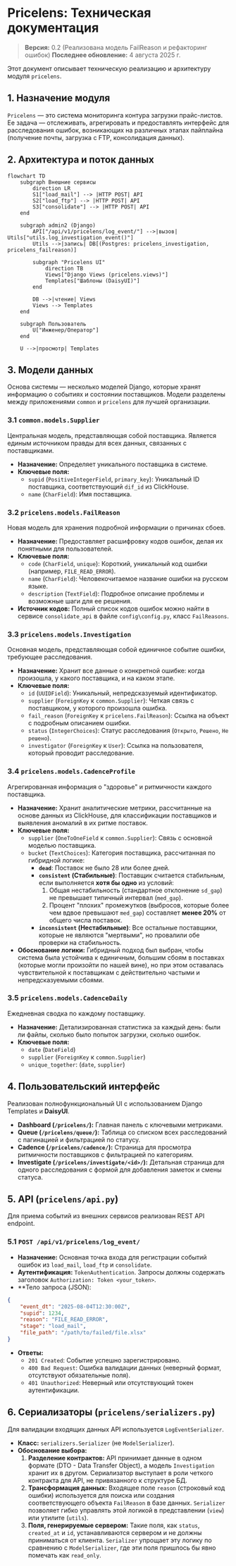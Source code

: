 # Pricelens: Техническая документация

> **Версия:** 0.2 (Реализована модель FailReason и рефакторинг ошибок)
> **Последнее обновление:** 4 августа 2025 г.

Этот документ описывает техническую реализацию и архитектуру модуля `pricelens`.

## 1. Назначение модуля

`Pricelens` — это система мониторинга контура загрузки прайс-листов. Ее задача — отслеживать, агрегировать и предоставлять интерфейс для расследования ошибок, возникающих на различных этапах пайплайна (получение почты, загрузка с FTP, консолидация данных).

## 2. Архитектура и поток данных

```mermaid
flowchart TD
    subgraph Внешние сервисы
        direction LR
        S1["load_mail"] --> |HTTP POST| API
        S2["load_ftp"] --> |HTTP POST| API
        S3["consolidate"] --> |HTTP POST| API
    end

    subgraph admin2 (Django)
        API["/api/v1/pricelens/log_event/"] -->|вызов| Utils["utils.log_investigation_event()"]
        Utils -->|запись| DB[(Postgres: pricelens_investigation, pricelens_failreason)]
        
        subgraph "Pricelens UI"
            direction TB
            Views["Django Views (pricelens.views)"]
            Templates["Шаблоны (DaisyUI)"]
        end

        DB -->|чтение| Views
        Views --> Templates
    end

    subgraph Пользователь
        U["Инженер/Оператор"]
    end

    U -->|просмотр| Templates
```

## 3. Модели данных

Основа системы — несколько моделей Django, которые хранят информацию о событиях и состоянии поставщиков. Модели разделены между приложениями `common` и `pricelens` для лучшей организации.

### 3.1 `common.models.Supplier`

Центральная модель, представляющая собой поставщика. Является единым источником правды для всех данных, связанных с поставщиками.

- **Назначение:** Определяет уникального поставщика в системе.
- **Ключевые поля:**
    - `supid` (`PositiveIntegerField`, `primary_key`): Уникальный ID поставщика, соответствующий `dif_id` из ClickHouse.
    - `name` (`CharField`): Имя поставщика.

### 3.2 `pricelens.models.FailReason`

Новая модель для хранения подробной информации о причинах сбоев.

- **Назначение:** Предоставляет расшифровку кодов ошибок, делая их понятными для пользователей.
- **Ключевые поля:**
    - `code` (`CharField`, `unique`): Короткий, уникальный код ошибки (например, `FILE_READ_ERROR`).
    - `name` (`CharField`): Человекочитаемое название ошибки на русском языке.
    - `description` (`TextField`): Подробное описание проблемы и возможные шаги для ее решения.
- **Источник кодов:** Полный список кодов ошибок можно найти в сервисе `consolidate_api` в файле `config\config.py`, класс `FailReasons`.

### 3.3 `pricelens.models.Investigation`

Основная модель, представляющая собой единичное событие ошибки, требующее расследования.

- **Назначение:** Хранит все данные о конкретной ошибке: когда произошла, у какого поставщика, и на каком этапе.
- **Ключевые поля:**
    - `id` (`UUIDField`): Уникальный, непредсказуемый идентификатор.
    - `supplier` (`ForeignKey` к `common.Supplier`): Четкая связь с поставщиком, у которого произошла ошибка.
    - `fail_reason` (`ForeignKey` к `pricelens.FailReason`): Ссылка на объект с подробным описанием ошибки.
    - `status` (`IntegerChoices`): Статус расследования (`Открыто`, `Решено`, `Не решено`).
    - `investigator` (`ForeignKey` к `User`): Ссылка на пользователя, который проводит расследование.

### 3.4 `pricelens.models.CadenceProfile`

Агрегированная информация о "здоровье" и ритмичности каждого поставщика.

- **Назначение:** Хранит аналитические метрики, рассчитанные на основе данных из ClickHouse, для классификации поставщиков и выявления аномалий в их ритме поставок.
- **Ключевые поля:**
    - `supplier` (`OneToOneField` к `common.Supplier`): Связь с основной моделью поставщика.
    - `bucket` (`TextChoices`): Категория поставщика, рассчитанная по гибридной логике:
        - **`dead`**: Поставок не было 28 или более дней.
        - **`consistent` (Стабильные)**: Поставщик считается стабильным, если выполняется **хотя бы одно** из условий:
            1.  Общая нестабильность (стандартное отклонение `sd_gap`) не превышает типичный интервал (`med_gap`).
            2.  Процент "плохих" промежутков (выбросов, которые более чем вдвое превышают `med_gap`) составляет **менее 20%** от общего числа поставок.
        - **`inconsistent` (Нестабильные)**: Все остальные поставщики, которые не являются "мертвыми", но провалили обе проверки на стабильность.
- **Обоснование логики:** Гибридный подход был выбран, чтобы система была устойчива к единичным, большим сбоям в поставках (которые могли произойти по нашей вине), но при этом оставалась чувствительной к поставщикам с действительно частыми и непредсказуемыми сбоями.

### 3.5 `pricelens.models.CadenceDaily`

Ежедневная сводка по каждому поставщику.

- **Назначение:** Детализированная статистика за каждый день: были ли файлы, сколько было попыток загрузки, сколько ошибок.
- **Ключевые поля:**
    - `date` (`DateField`)
    - `supplier` (`ForeignKey` к `common.Supplier`)
    - `unique_together`: (`date`, `supplier`)

## 4. Пользовательский интерфейс

Реализован полнофункциональный UI с использованием Django Templates и **DaisyUI**.

- **Dashboard (`/pricelens/`):** Главная панель с ключевыми метриками.
- **Queue (`/pricelens/queue/`):** Таблица со списком всех расследований с пагинацией и фильтрацией по статусу.
- **Cadence (`/pricelens/cadence/`):** Страница для просмотра ритмичности поставщиков с фильтрацией по категориям.
- **Investigate (`/pricelens/investigate/<id>/`):** Детальная страница для одного расследования с формой для добавления заметок и смены статуса.

## 5. API (`pricelens/api.py`)

Для приема событий из внешних сервисов реализован REST API endpoint.

### 5.1 `POST /api/v1/pricelens/log_event/`

- **Назначение:** Основная точка входа для регистрации событий ошибок из `load_mail`, `load_ftp` и `consolidate`.
- **Аутентификация:** `TokenAuthentication`. Запросы должны содержать заголовок `Authorization: Token <your_token>`.
- **Тело запроса (JSON):

```json
{
    "event_dt": "2025-08-04T12:30:00Z",
    "supid": 1234,
    "reason": "FILE_READ_ERROR",
    "stage": "load_mail",
    "file_path": "/path/to/failed/file.xlsx"
}
```

- **Ответы:**
    - `201 Created`: Событие успешно зарегистрировано.
    - `400 Bad Request`: Ошибка валидации данных (неверный формат, отсутствуют обязательные поля).
    - `401 Unauthorized`: Неверный или отсутствующий токен аутентификации.

## 6. Сериализаторы (`pricelens/serializers.py`)

Для валидации входящих данных API используется `LogEventSerializer`.

- **Класс:** `serializers.Serializer` (не `ModelSerializer`).
- **Обоснование выбора:**
    1.  **Разделение контрактов:** API принимает данные в одном формате (DTO - Data Transfer Object), а модель `Investigation` хранит их в другом. Сериализатор выступает в роли четкого контракта для API, не привязанного к структуре БД.
    2.  **Трансформация данных:** Входящее поле `reason` (строковый код ошибки) используется для поиска или создания соответствующего объекта `FailReason` в базе данных. `Serializer` позволяет гибко управлять этой логикой в представлении (`view`) или утилите (`utils`).
    3.  **Поля, генерируемые сервером:** Такие поля, как `status`, `created_at` и `id`, устанавливаются сервером и не должны приниматься от клиента. `Serializer` упрощает эту логику по сравнению с `ModelSerializer`, где эти поля пришлось бы явно помечать как `read_only`.